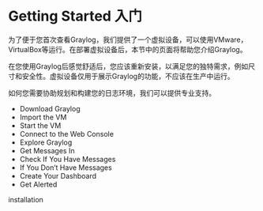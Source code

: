 # Getting Started 入门
为了便于您首次查看Graylog，我们提供了一个虚拟设备，可以使用VMware，VirtualBox等运行。在部署虚拟设备后，本节中的页面将帮助您介绍Graylog。

在您使用Graylog后感觉舒适后，您应该重新安装，以满足您的独特需求，例如尺寸和安全性。虚拟设备仅用于展示Graylog的功能，不应该在生产中运行。

如何您需要协助规划和构建您的日志环境，我们可以提供专业支持。

- Download Graylog
- Import the VM
- Start the VM
- Connect to the Web Console
- Explore Graylog
- Get Messages In
- Check If You Have Messages
- If You Don’t Have Messages
- Create Your Dashboard
- Get Alerted

installation
